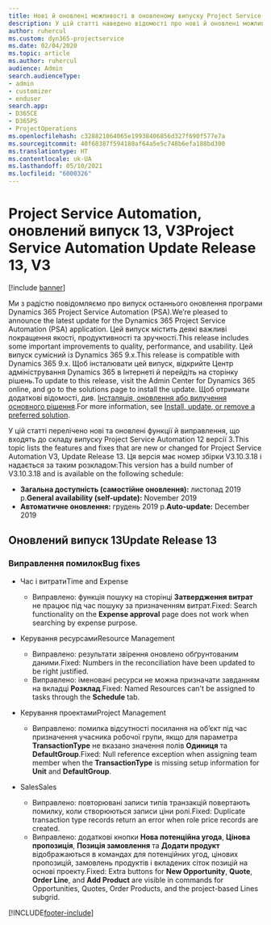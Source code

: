 ```yaml
---
title: Нові й оновлені можливості в оновленому випуску Project Service Automation 13 версії 3
description: У цій статті наведено відомості про нові й оновлені можливості Project Service Automation 13 версії 3.
author: ruhercul
ms.custom: dyn365-projectservice
ms.date: 02/04/2020
ms.topic: article
ms.author: ruhercul
audience: Admin
search.audienceType:
- admin
- customizer
- enduser
search.app:
- D365CE
- D365PS
- ProjectOperations
ms.openlocfilehash: c328821064065e19938406856d327f690f577e7a
ms.sourcegitcommit: 40f68387f594180af64a5e5c748b6efa188bd300
ms.translationtype: HT
ms.contentlocale: uk-UA
ms.lasthandoff: 05/10/2021
ms.locfileid: "6000326"
---
```

# <a name="project-service-automation-update-release-13-v3"></a><span data-ttu-id="f183c-103">Project Service Automation, оновлений випуск 13, V3</span><span class="sxs-lookup"><span data-stu-id="f183c-103">Project Service Automation Update Release 13, V3</span></span>

[!include [banner](../includes/psa-now-project-operations.md)]

<span data-ttu-id="f183c-104">Ми з радістю повідомляємо про випуск останнього оновлення програми Dynamics 365 Project Service Automation (PSA).</span><span class="sxs-lookup"><span data-stu-id="f183c-104">We’re pleased to announce the latest update for the Dynamics 365 Project Service Automation (PSA) application.</span></span> <span data-ttu-id="f183c-105">Цей випуск містить деякі важливі покращення якості, продуктивності та зручності.</span><span class="sxs-lookup"><span data-stu-id="f183c-105">This release includes some important improvements to quality, performance, and usability.</span></span> <span data-ttu-id="f183c-106">Цей випуск сумісний із Dynamics 365 9.x.</span><span class="sxs-lookup"><span data-stu-id="f183c-106">This release is compatible with Dynamics 365 9.x.</span></span> <span data-ttu-id="f183c-107">Щоб інсталювати цей випуск, відкрийте Центр адміністрування Dynamics 365 в Інтернеті й перейдіть на сторінку рішень.</span><span class="sxs-lookup"><span data-stu-id="f183c-107">To update to this release, visit the Admin Center for Dynamics 365 online, and go to the solutions page to install the update.</span></span> <span data-ttu-id="f183c-108">Щоб отримати додаткові відомості, див. [Інсталяція, оновлення або вилучення основного рішення](/power-platform/admin/install-remove-preferred-solution).</span><span class="sxs-lookup"><span data-stu-id="f183c-108">For more information, see [Install, update, or remove a preferred solution](/power-platform/admin/install-remove-preferred-solution).</span></span>

<span data-ttu-id="f183c-109">У цій статті перелічено нові та оновлені функції й виправлення, що входять до складу випуску Project Service Automation 12 версії 3.</span><span class="sxs-lookup"><span data-stu-id="f183c-109">This topic lists the features and fixes that are new or changed for Project Service Automation V3, Update Release 13.</span></span> <span data-ttu-id="f183c-110">Ця версія має номер збірки V3.10.3.18 і надається за таким розкладом:</span><span class="sxs-lookup"><span data-stu-id="f183c-110">This version has a build number of V3.10.3.18 and is available on the following schedule:</span></span>

- <span data-ttu-id="f183c-111">**Загальна доступність (самостійне оновлення):** листопад 2019 р.</span><span class="sxs-lookup"><span data-stu-id="f183c-111">**General availability (self-update):** November 2019</span></span>
- <span data-ttu-id="f183c-112">**Автоматичне оновлення:** грудень 2019 р.</span><span class="sxs-lookup"><span data-stu-id="f183c-112">**Auto-update:** December 2019</span></span>


## <a name="update-release-13"></a><span data-ttu-id="f183c-113">Оновлений випуск 13</span><span class="sxs-lookup"><span data-stu-id="f183c-113">Update Release 13</span></span> 

### <a name="bug-fixes"></a><span data-ttu-id="f183c-114">Виправлення помилок</span><span class="sxs-lookup"><span data-stu-id="f183c-114">Bug fixes</span></span>

- <span data-ttu-id="f183c-115">Час і витрати</span><span class="sxs-lookup"><span data-stu-id="f183c-115">Time and Expense</span></span>

     - <span data-ttu-id="f183c-116">Виправлено: функція пошуку на сторінці **Затвердження витрат** не працює під час пошуку за призначенням витрат.</span><span class="sxs-lookup"><span data-stu-id="f183c-116">Fixed: Search functionality on the **Expense approval** page does not work when searching by expense purpose.</span></span>

- <span data-ttu-id="f183c-117">Керування ресурсами</span><span class="sxs-lookup"><span data-stu-id="f183c-117">Resource Management</span></span>

     - <span data-ttu-id="f183c-118">Виправлено: результати звірення оновлено обґрунтованим даними.</span><span class="sxs-lookup"><span data-stu-id="f183c-118">Fixed: Numbers in the reconciliation have been updated to be right justified.</span></span>
     - <span data-ttu-id="f183c-119">Виправлено: іменовані ресурси не можна призначати завданням на вкладці **Розклад**.</span><span class="sxs-lookup"><span data-stu-id="f183c-119">Fixed: Named Resources can't be assigned to tasks through the **Schedule** tab.</span></span>

- <span data-ttu-id="f183c-120">Керування проектами</span><span class="sxs-lookup"><span data-stu-id="f183c-120">Project Management</span></span>

     - <span data-ttu-id="f183c-121">Виправлено: помилка відсутності посилання на об’єкт під час призначення учасника робочої групи, якщо для параметра **TransactionType** не вказано значення полів **Одиниця** та **DefaultGroup**.</span><span class="sxs-lookup"><span data-stu-id="f183c-121">Fixed: Null reference exception when assigning team member when the **TransactionType** is missing setup information for **Unit** and **DefaultGroup**.</span></span>

- <span data-ttu-id="f183c-122">Sales</span><span class="sxs-lookup"><span data-stu-id="f183c-122">Sales</span></span>

     - <span data-ttu-id="f183c-123">Виправлено: повторювані записи типів транзакцій повертають помилку, коли створюються записи ціни ролі.</span><span class="sxs-lookup"><span data-stu-id="f183c-123">Fixed: Duplicate transaction type records return an error when role price records are created.</span></span>
     - <span data-ttu-id="f183c-124">Виправлено: додаткові кнопки **Нова потенційна угода**, **Цінова пропозиція**, **Позиція замовлення** та **Додати продукт** відображаються в командах для потенційних угод, цінових пропозицій, замовлень продуктів і вкладених сіток позицій на основі проекту.</span><span class="sxs-lookup"><span data-stu-id="f183c-124">Fixed: Extra buttons for **New Opportunity**, **Quote**, **Order Line**, and **Add Product** are visible in commands for Opportunities, Quotes, Order Products, and the project-based Lines subgrid.</span></span>




[!INCLUDE[footer-include](../includes/footer-banner.md)]
